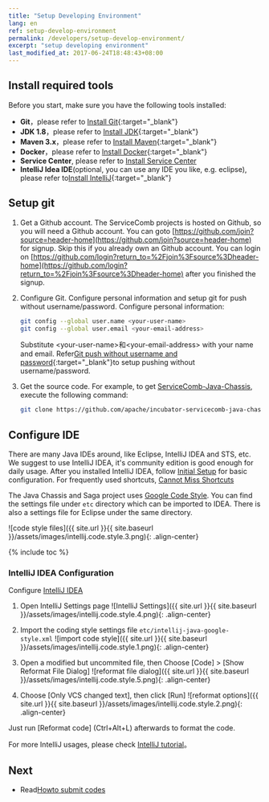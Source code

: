 ```yaml
---
title: "Setup Developing Environment"
lang: en
ref: setup-develop-environment
permalink: /developers/setup-develop-environment/
excerpt: "setup developing environment"
last_modified_at: 2017-06-24T18:48:43+08:00
---
```


## Install required tools
Before you start, make sure you have the following tools installed:
* **Git**，please refer to [Install Git](https://git-scm.com/book/en/v2/Getting-Started-Installing-Git){:target="_blank"}
* **JDK 1.8**，please refer to [Install JDK](https://docs.oracle.com/javase/8/docs/technotes/guides/install/install_overview.html){:target="_blank"}
* **Maven 3.x**，please refer to [Install Maven](https://maven.apache.org/install.html){:target="_blank"}
* **Docker**，please refer to [Install Docker](https://docs.docker.com/engine/installation/){:target="_blank"}
* **Service Center**, please refer to [Install Service Center](/users/setup-environment/#运行service-center)
* **IntelliJ Idea IDE**(optional, you can use any IDE you like, e.g. eclipse), please refer to[Install IntelliJ](https://www.jetbrains.com/help/idea/installing-and-launching.html){:target="_blank"}

## Setup git
1. Get a Github account. The ServiceComb projects is hosted on Github, so you will need a Github account. You can goto [https://github.com/join?source=header-home](https://github.com/join?source=header-home) for signup. Skip this if you already own an Github account. You can login on [https://github.com/login?return_to=%2Fjoin%3Fsource%3Dheader-home](https://github.com/login?return_to=%2Fjoin%3Fsource%3Dheader-home) after you finished the signup.

2. Configure Git. Configure personal information and setup git for push without username/password.
   Configure personal information:

   ```bash
   git config --global user.name <your-user-name>
   git config --global user.email <your-email-address>
   ```

   Substitute \<your-user-name\>和\<your-email-address\> with your name and email. Refer[Git push without username and password](https://stackoverflow.com/a/8588786){:target="_blank"}to setup pushing without username/password.

3. Get the source code. For example, to get [ServiceComb-Java-Chassis](https://github.com/apache/incubator-servicecomb-java-chassis.git), execute the following command:

   ```bash
   git clone https://github.com/apache/incubator-servicecomb-java-chassis.git
   ```
       
## Configure IDE
There are many Java IDEs around, like Eclipse, IntelliJ IDEA and STS, etc. We suggest to use IntelliJ IDEA, it's community edition is good enough for daily usage. After you installed IntelliJ IDEA, follow [Initial Setup](https://www.jetbrains.com/help/idea/installing-and-launching.html#d325787e291) for basic configuration. For frequently used shortcuts, [Cannot Miss Shortcuts](https://www.jetbrains.com/help/idea/keyboard-shortcuts-you-cannot-miss.html)

The Java Chassis and Saga project uses [Google Code Style](https://github.com/google/styleguide). You can find the settings file under `etc` directory which can be imported to IDEA. There is also a settings file for Eclipse under the same directory.

![code style files]({{ site.url }}{{ site.baseurl }}/assets/images/intellij.code.style.3.png){: .align-center}

{% include toc %}

### IntelliJ IDEA Configuration
Configure [IntelliJ IDEA](https://www.jetbrains.com/idea/download/)

1. Open IntelliJ Settings page
![IntelliJ Settings]({{ site.url }}{{ site.baseurl }}/assets/images/intellij.code.style.4.png){: .align-center}

2. Import the coding style settings file `etc/intellij-java-google-style.xml`
![import code style]({{ site.url }}{{ site.baseurl }}/assets/images/intellij.code.style.1.png){: .align-center}


3. Open a modified but uncommited file, then Choose [Code] > [Show Reformat File Dialog]
![reformat file dialog]({{ site.url }}{{ site.baseurl }}/assets/images/intellij.code.style.5.png){: .align-center}

4. Choose [Only VCS changed text], then click [Run]
![reformat options]({{ site.url }}{{ site.baseurl }}/assets/images/intellij.code.style.2.png){: .align-center}


Just run [Reformat code] (Ctrl+Alt+L) afterwards to format the code.

For more IntelliJ usages, please check [IntelliJ tutorial](https://www.jetbrains.com/help/idea/tutorials.html)。

## Next

* Read[Howto submit codes](/developers/submit-codes/)
